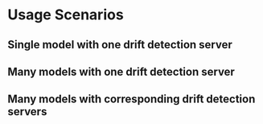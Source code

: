 # Usage Scenarios

## Single model with one drift detection server

## Many models with one drift detection server

## Many models with corresponding drift detection servers
